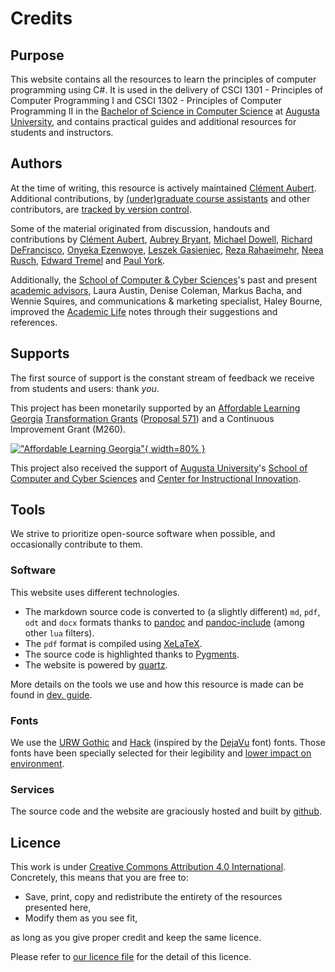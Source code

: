 # Credits

## Purpose

This website contains all the resources to learn the principles of computer programming using C#.
It is used in the delivery of CSCI 1301 - Principles of Computer Programming I and CSCI 1302 - Principles of Computer Programming II in the [Bachelor of Science in Computer Science](https://www.augusta.edu/ccs/bs-cs.php) at [Augusta University](https://www.augusta.edu), and contains practical guides and additional resources for students and instructors.

## Authors

At the time of writing, this resource is actively maintained [Clément Aubert](https://spots.augusta.edu/caubert/#contact). 
Additional contributions, by [(under)graduate course assistants](/docs/academic_life/ca) and other contributors, are [tracked by version control](https://github.com/princomp/princomp.github.io/graphs/contributors).

Some of the material originated from discussion, handouts and contributions by [Clément Aubert](http://spots.augusta.edu/caubert/), [Aubrey Bryant](https://www.linkedin.com/in/aubrey-bryant-61898176), [Michael Dowell](https://spots.augusta.edu/mdowell/), [Richard DeFrancisco](https://www.augusta.edu/faculty/directory/view.php?id=RDEFRANCISCO),  [Onyeka Ezenwoye](https://www.augusta.edu/faculty/directory/view.php?id=oezenwoye), [Leszek Gasieniec](https://cgi.csc.liv.ac.uk/~leszek/),  [Reza Rahaeimehr](https://www.augusta.edu/faculty/directory/view.php?id=RRAHAEIMEHR), [Neea Rusch](https://nkrusch.github.io/), [Edward Tremel](https://edwardtremel.com/) and [Paul York](https://www.augusta.edu/faculty/directory/view.php?id=pyork1).

Additionally, the [School of Computer & Cyber Sciences](https://www.augusta.edu/ccs/)'s past and present [academic advisors](https://www.augusta.edu/ccs/faculty.php#Staff), Laura Austin, Denise Coleman, Markus Bacha, and Wennie Squires, and communications & marketing specialist, Haley Bourne, improved the [Academic Life](/docs/academic_life) notes through their suggestions and references.

## Supports

The first source of support is the constant stream of feedback we receive from students and users: thank _you_.

This project has been monetarily supported by an [Affordable Learning Georgia](https://www.affordablelearninggeorgia.org/) [Transformation Grants](https://www.affordablelearninggeorgia.org/grants/overview/) ([Proposal 571](https://www.affordablelearninggeorgia.org/assets/documents/571-proposal.docx)) and a Continuous Improvement Grant (M260).

[!["Affordable Learning Georgia"](./img/ALG_Logo_hires.png){ width=80% }](https://www.affordablelearninggeorgia.org/)

This project also received the support of [Augusta University](https://www.augusta.edu/)'s [School of Computer and Cyber Sciences](https://www.augusta.edu/ccs/) and [Center for Instructional Innovation](https://www.augusta.edu/innovation/).

## Tools

We strive to prioritize open-source software when possible, and occasionally contribute to them.

### Software

This website uses different technologies.

- The markdown source code is converted to (a slightly different) `md`, `pdf`, `odt` and `docx` formats thanks to [pandoc](https://pandoc.org/) and [pandoc-include](https://github.com/DCsunset/pandoc-include) (among other `lua` filters).
- The `pdf` format is compiled using [XeLaTeX](https://tug.org/xetex/).
- The source code is highlighted thanks to [Pygments](https://pygments.org/).
- The website is powered by [quartz](https://quartz.jzhao.xyz/).

More details on the tools we use and how this resource is made can be found in [dev. guide](dev_guide).

### Fonts

We use the [URW Gothic](https://fontesk.com/gothic-typeface/) and [Hack](https://sourcefoundry.org/hack/) (inspired by the [DejaVu](https://sourcefoundry.org/hack/) font) fonts.
Those fonts have been specially selected for their legibility and [lower impact on environment](https://en.wikipedia.org/wiki/Century_Gothic#Printer_ink_usage).

### Services

The source code and the website are graciously hosted and built by [github](https://github.com/).

## Licence

This work is under [Creative Commons Attribution 4.0 International](https://creativecommons.org/licenses/by/4.0/).
Concretely, this means that you are free to:

- Save, print, copy and redistribute the entirety of the resources presented here,
- Modify them as you see fit,

as long as you give proper credit and keep the same licence.

Please refer to [our licence file](https://github.com/princomp/princomp.github.io/blob/main/LICENSE.md) for the detail of this licence.
